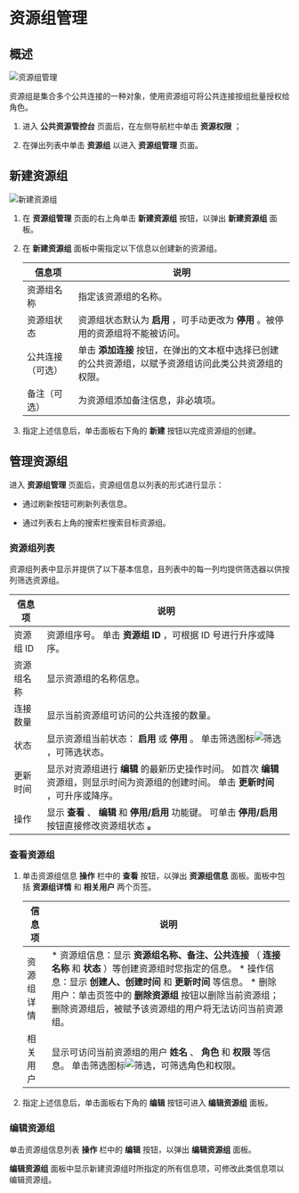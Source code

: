 资源组管理 
==========================



概述 
-----------------------

![资源组管理](https://help-static-aliyun-doc.aliyuncs.com/assets/img/zh-CN/3052208461/p341986.png)

资源组是集合多个公共连接的一种对象，使用资源组可将公共连接按组批量授权给角色。

1. 进入 **公共资源管控台** 页面后，在左侧导航栏中单击 **资源权限** ；

   

2. 在弹出列表中单击 **资源组** 以进入 **资源组管理** 页面。

   




新建资源组 
--------------------------

![新建资源组](https://help-static-aliyun-doc.aliyuncs.com/assets/img/zh-CN/3052208461/p361028.png)

1. 在 **资源组管理** 页面的右上角单击 **新建资源组** 按钮，以弹出 **新建资源组** 面板。

   

2. 在 **新建资源组** 面板中需指定以下信息以创建新的资源组。

   

   |   信息项    |                           说明                           |
   |----------|--------------------------------------------------------|
   | 资源组名称    | 指定该资源组的名称。                                             |
   | 资源组状态    | 资源组状态默认为 **启用** ，可手动更改为 **停用** 。被停用的资源组将不能被访问。         |
   | 公共连接（可选） | 单击 **添加连接** 按钮，在弹出的文本框中选择已创建的公共资源组，以赋予资源组访问此类公共资源组的权限。 |
   | 备注（可选）   | 为资源组添加备注信息，非必填项。                                       |

   

3. 指定上述信息后，单击面板右下角的 **新建** 按钮以完成资源组的创建。

   




管理资源组 
--------------------------

进入 **资源组管理** 页面后，资源组信息以列表的形式进行显示：

* 通过刷新按钮可刷新列表信息。

  

* 通过列表右上角的搜索栏搜索目标资源组。

  




### 资源组列表 

资源组列表中显示并提供了以下基本信息，且列表中的每一列均提供筛选器以供按列筛选资源组。


|  信息项   |                                                                          说明                                                                          |
|--------|------------------------------------------------------------------------------------------------------------------------------------------------------|
| 资源组 ID | 资源组序号。 单击 **资源组 ID** ，可根据 ID 号进行升序或降序。                                                                                               |
| 资源组名称  | 显示资源组的名称信息。                                                                                                                                          |
| 连接数量   | 显示当前资源组可访问的公共连接的数量。                                                                                                                                  |
| 状态     | 显示资源组当前状态： **启用** 或 **停用** 。 单击筛选图标![筛选](https://help-static-aliyun-doc.aliyuncs.com/assets/img/zh-CN/0583667361/p352180.jpg)，可筛选状态。 |
| 更新时间   | 显示对资源组进行 **编辑** 的最新历史操作时间。 如首次 **编辑** 资源组，则显示时间为资源组的创建时间。 单击 **更新时间** ，可升序或降序。                                       |
| 操作     | 显示 **查看** 、 **编辑** 和 **停用/启用** 功能键。 可单击 **停用/启用** 按钮直接修改资源组状态 **。**                                                                  |



### 查看资源组 

1. 单击资源组信息 **操作** 栏中的 **查看** 按钮，以弹出 **资源组信息** 面板。面板中包括 **资源组详情** 和 **相关用户** 两个页签。

   

   |  信息项  |                                                                                                                                                 说明                                                                                                                                                 |
   |-------|----------------------------------------------------------------------------------------------------------------------------------------------------------------------------------------------------------------------------------------------------------------------------------------------------|
   | 资源组详情 | * 资源组信息：显示 **资源组名称、备注、公共连接** （ **连接名称** 和 **状态** ）等创建资源组时您指定的信息。   * 操作信息：显示 **创建人、创建时间** 和 **更新时间** 等信息。   * 删除用户：单击页签中的 **删除资源组** 按钮以删除当前资源组；删除资源组后，被赋予该资源组的用户将无法访问当前资源组。    |
   | 相关用户  | 显示可访问当前资源组的用户 **姓名** 、 **角色** 和 **权限** 等信息。 单击筛选图标![筛选](https://help-static-aliyun-doc.aliyuncs.com/assets/img/zh-CN/0583667361/p352180.jpg)，可筛选角色和权限。                                                                                                                             |

   

2. 指定上述信息后，单击面板右下角的 **编辑** 按钮可进入 **编辑资源组** 面板。

   




### 编辑资源组 

单击资源组信息列表 **操作** 栏中的 **编辑** 按钮，以弹出 **编辑资源组** 面板。

**编辑资源组** 面板中显示新建资源组时所指定的所有信息项，可修改此类信息项以编辑资源组。
